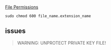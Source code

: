 [File Permissions](https://help.ubuntu.com/community/FilePermissions)


```
sudo chmod 600 file_name.extension_name
```

## issues
> WARNING: UNPROTECT PRIVATE KEY FILE!